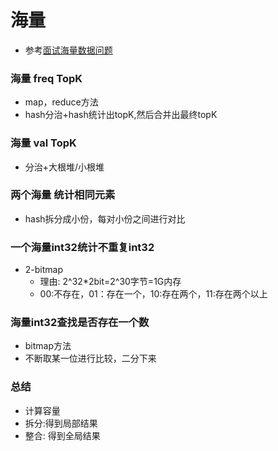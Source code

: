 海量
=====
- 参考[面试海量数据问题](https://wangpengcheng.github.io/2019/12/17/hailiangshuju_problems/)
### 海量 freq TopK
- map，reduce方法
- hash分治+hash统计出topK,然后合并出最终topK
### 海量 val TopK
- 分治+大根堆/小根堆
### 两个海量 统计相同元素
- hash拆分成小份，每对小份之间进行对比
### 一个海量int32统计不重复int32
- 2-bitmap 
    - 理由: 2^32*2bit=2^30字节=1G内存
    - 00:不存在，01：存在一个，10:存在两个，11:存在两个以上
    
### 海量int32查找是否存在一个数
- bitmap方法
- 不断取某一位进行比较，二分下来

### 总结

- 计算容量
- 拆分:得到局部结果
- 整合: 得到全局结果
